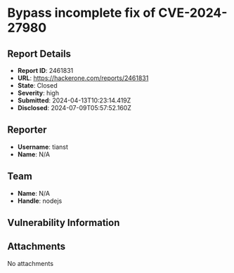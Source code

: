 # Bypass incomplete fix of CVE-2024-27980

## Report Details
- **Report ID**: 2461831
- **URL**: https://hackerone.com/reports/2461831
- **State**: Closed
- **Severity**: high
- **Submitted**: 2024-04-13T10:23:14.419Z
- **Disclosed**: 2024-07-09T05:57:52.160Z

## Reporter
- **Username**: tianst
- **Name**: N/A

## Team
- **Name**: N/A
- **Handle**: nodejs

## Vulnerability Information


## Attachments
No attachments
